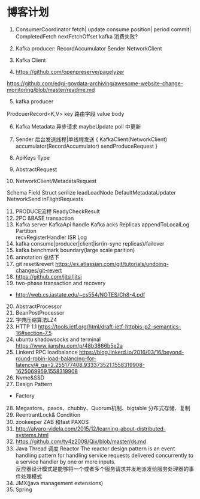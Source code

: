 # 博客计划

1. ConsumerCoordinator
 fetch|
 update consume position|
 period commit|
 CompletedFetch
 nextFetchOffset
 kafka 消费失败?

2. Kafka producer:
  RecordAccumulator
  Sender
  NetworkClient
3. Kafka Client
4. https://github.com/openpreserve/pagelyzer

https://github.com/edgi-govdata-archiving/awesome-website-change-monitoring/blob/master/readme.md

5. kafka producer

 ProdcuerRecord<K,V>
 key 路由字段
 value body

6. Kafka Metadata
异步请求
maybeUpdate
poll 中更新

7. Sender 后台发送线程|单线程发送
{
  KafkaClient(NetworkClient)
  accumulator(RecordAccumulator)
  sendProduceRequest
}
8. ApiKeys
  Type

9. AbstractRequest
10. NetworkClient/MetadataRequest

  Schema
  Field
  Struct
  serilize
  leadLoadNode
  DefaultMetadataUpdater
  NetworkSend
  inFlightRequests

11. PRODUCE流程
  ReadyCheckResult
12. 2PC &BASE transaction  
13. Kafka server
   KafkaApi handle
   Kafka acks
   Replicas
   appendToLocalLog
   Partition   
   recvRegisterHandler
   ISR
   Log
14. kafka  consume|producer|client|isr(in-sync replicas)/failover
15. kafka benchmark boundary(large scale parition)
16. annotation 总结下
17. git reset&revert  https://es.atlassian.com/git/tutorials/undoing-changes/git-revert
18. https://github.com/jitsi/jitsi
19. two-phase transaction  and recovery
 - http://web.cs.iastate.edu/~cs554/NOTES/Ch8-4.pdf
20. AbstractProcessor
21. BeanPostProcessor
22. 字典压缩算法LZ4
23. HTTP 1.1
https://tools.ietf.org/html/draft-ietf-httpbis-p2-semantics-16#section-7.5
24. ubuntu shadowsocks and terminal https://www.jianshu.com/p/48b3866b5e2a
25. Linkerd RPC loadbalance
https://blog.linkerd.io/2016/03/16/beyond-round-robin-load-balancing-for-latency/#_ga=2.255177408.933373521.1558319908-1625069959.1558319908
26. Nvme&SSD
27. Design Pattern
* Factory
28. Megastore、paxos、chubby、Quorum机制、bigtable
分布式存储、复制
29. ReentrantLock& Condition
30. zookeeper ZAB 和fast PAXOS
31. http://alvaro-videla.com/2015/12/learning-about-distributed-systems.html
32. https://github.com/ty4z2008/Qix/blob/master/ds.md
33. Java Thread 调度
 Reactor
The reactor design pattern is an event handling pattern for handling service requests delivered concurrently to a service handler by one or more inputs.<br/>
反应器设计模式是能够将一个或者多个服务请求并发地派发给服务处理器的事件处理模式
34. JMX(java management extensions)
35. Spring
